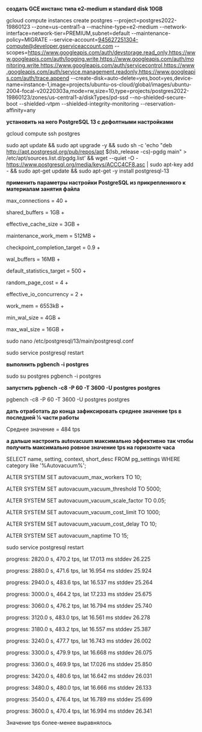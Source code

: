 **создать GCE инстанс типа e2-medium и standard disk 10GB**

gcloud compute instances create postgres --project=postgres2022-19860123 --zone=us-central1-a --machine-type=e2-medium --network-interface=network-tier=PREMIUM,subnet=default --maintenance-policy=MIGRATE --service-account=945627251304-compute@developer.gserviceaccount.com --scopes=https://www.googleapis.com/auth/devstorage.read_only,https://www.googleapis.com/auth/logging.write,https://www.googleapis.com/auth/monitoring.write,https://www.googleapis.com/auth/servicecontrol,https://www.googleapis.com/auth/service.management.readonly,https://www.googleapis.com/auth/trace.append --create-disk=auto-delete=yes,boot=yes,device-name=instance-1,image=projects/ubuntu-os-cloud/global/images/ubuntu-2004-focal-v20220303a,mode=rw,size=10,type=projects/postgres2022-19860123/zones/us-central1-a/diskTypes/pd-ssd --no-shielded-secure-boot --shielded-vtpm --shielded-integrity-monitoring --reservation-affinity=any

**установить на него PostgreSQL 13 с дефолтными настройками**

gcloud compute ssh postgres

sudo apt update && sudo apt upgrade -y && sudo sh -c 'echo "deb http://apt.postgresql.org/pub/repos/apt $(lsb_release -cs)-pgdg main" > /etc/apt/sources.list.d/pgdg.list' && wget --quiet -O - https://www.postgresql.org/media/keys/ACCC4CF8.asc | sudo apt-key add - && sudo apt-get update && sudo apt-get -y install postgresql-13

**применить параметры настройки PostgreSQL из прикрепленного к материалам занятия файла**

max_connections = 40 +

shared_buffers = 1GB +

effective_cache_size = 3GB +

maintenance_work_mem = 512MB +

checkpoint_completion_target = 0.9 +

wal_buffers = 16MB +

default_statistics_target = 500 +

random_page_cost = 4 +

effective_io_concurrency = 2 +

work_mem = 6553kB +

min_wal_size = 4GB +

max_wal_size = 16GB +

sudo nano /etc/postgresql/13/main/postgresql.conf

sudo service postgresql restart

**выполнить pgbench -i postgres**

sudo su postgres
pgbench -i postgres

**запустить pgbench -c8 -P 60 -T 3600 -U postgres postgres**

pgbench -c8 -P 60 -T 3600 -U postgres postgres

**дать отработать до конца**
**зафиксировать среднее значение tps в последней ⅙ части работы**

Среднее значение = 484 tps

**а дальше настроить autovacuum максимально эффективно**
**так чтобы получить максимально ровное значение tps на горизонте часа**

SELECT name, setting, context, short_desc FROM pg_settings WHERE category like '%Autovacuum%';

ALTER SYSTEM SET autovacuum_max_workers TO 10;

ALTER SYSTEM SET autovacuum_vacuum_threshold TO 5000;

ALTER SYSTEM SET autovacuum_vacuum_scale_factor TO 0.05;

ALTER SYSTEM SET autovacuum_vacuum_cost_limit TO 1000;

ALTER SYSTEM SET autovacuum_vacuum_cost_delay TO 10;

ALTER SYSTEM SET autovacuum_naptime TO 15;

sudo service postgresql restart

progress: 2820.0 s, 470.2 tps, lat 17.013 ms stddev 26.225

progress: 2880.0 s, 471.6 tps, lat 16.954 ms stddev 25.924

progress: 2940.0 s, 483.6 tps, lat 16.537 ms stddev 25.264

progress: 3000.0 s, 464.2 tps, lat 17.233 ms stddev 25.675

progress: 3060.0 s, 476.2 tps, lat 16.794 ms stddev 25.740

progress: 3120.0 s, 483.0 tps, lat 16.561 ms stddev 26.278

progress: 3180.0 s, 483.2 tps, lat 16.557 ms stddev 25.387

progress: 3240.0 s, 477.7 tps, lat 16.743 ms stddev 26.002

progress: 3300.0 s, 479.9 tps, lat 16.668 ms stddev 26.075

progress: 3360.0 s, 469.9 tps, lat 17.026 ms stddev 25.850

progress: 3420.0 s, 480.6 tps, lat 16.642 ms stddev 26.031

progress: 3480.0 s, 480.0 tps, lat 16.666 ms stddev 26.133

progress: 3540.0 s, 476.4 tps, lat 16.789 ms stddev 25.699

progress: 3600.0 s, 470.4 tps, lat 16.994 ms stddev 26.341

Значение tps более-менее выравнялось 